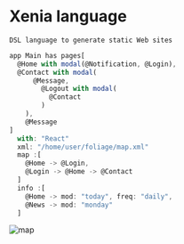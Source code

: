 # Xenia language

```
DSL language to generate static Web sites
```

```typescript
app Main has pages[
  @Home with modal(@Notification, @Login), 
  @Contact with modal(
	  @Message, 
		@Logout with modal(
		  @Contact
		)
	), 
	@Message
]
  with: "React"
  xml: "/home/user/foliage/map.xml"
  map :[
  	@Home -> @Login,
	@Login -> @Home -> @Contact
  ]
  info :[
	@Home -> mod: "today", freq: "daily",
	@News -> mod: "monday"
  ]
```
![map](https://user-images.githubusercontent.com/30366483/64978145-243a6e00-d8b5-11e9-8b54-b388fc7bd664.PNG)

